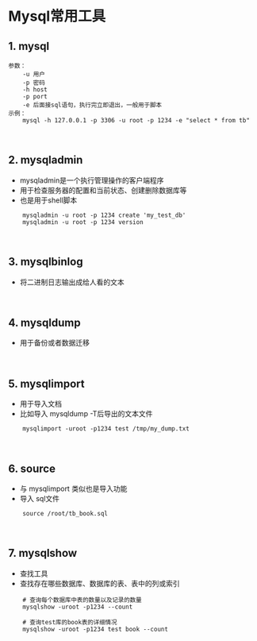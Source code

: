 # Mysql常用工具

## 1. mysql
```
参数：
    -u 用户
    -p 密码
    -h host
    -p port
    -e 后面接sql语句，执行完立即退出，一般用于脚本
示例：
    mysql -h 127.0.0.1 -p 3306 -u root -p 1234 -e "select * from tb"
```
<br />

## 2. mysqladmin
- mysqladmin是一个执行管理操作的客户端程序
- 用于检查服务器的配置和当前状态、创建删除数据库等
- 也是用于shell脚本

```
    mysqladmin -u root -p 1234 create 'my_test_db'
    mysqladmin -u root -p 1234 version
```

<br />

## 3. mysqlbinlog
- 将二进制日志输出成给人看的文本

<br />

## 4. mysqldump
- 用于备份或者数据迁移

<br />

## 5. mysqlimport
- 用于导入文档
- 比如导入 mysqldump -T后导出的文本文件
```
    mysqlimport -uroot -p1234 test /tmp/my_dump.txt
```

<br />

## 6. source
- 与 mysqlimport 类似也是导入功能
- 导入 sql文件
```
    source /root/tb_book.sql
```

<br />

## 7. mysqlshow
- 查找工具
- 查找存在哪些数据库、数据库的表、表中的列或索引
```
    # 查询每个数据库中表的数量以及记录的数量
    mysqlshow -uroot -p1234 --count

    # 查询test库的book表的详细情况
    mysqlshow -uroot -p1234 test book --count
```
